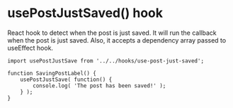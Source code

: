 # usePostJustSaved() hook
React hook to detect when the post is just saved.
It will run the callback when the post is just saved.
Also, it accepts a dependency array passed to useEffect hook.

```es6
import usePostJustSave from '../../hooks/use-post-just-saved';

function SavingPostLabel() {
	usePostJustSave( function() {
		console.log( 'The post has been saved!' );
	} );
}
```
